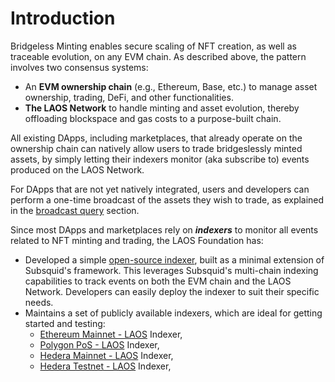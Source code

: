 # Introduction

Bridgeless Minting enables secure scaling of NFT creation, as well as traceable evolution, on any EVM chain. As described above, the pattern involves two consensus systems:

* An **EVM ownership chain** (e.g., Ethereum, Base, etc.) to manage asset ownership, trading, DeFi, and other functionalities.
* **The LAOS Network** to handle minting and asset evolution, thereby offloading blockspace and gas costs to a purpose-built chain.

All existing DApps, including marketplaces, that already operate on the ownership chain can natively allow users to trade bridgeslessly minted assets, by simply letting their indexers monitor (aka subscribe to) events produced on the LAOS Network.

For DApps that are not yet natively integrated, users and developers can perform a one-time broadcast of the assets they wish to trade, as explained in the  [broadcast query](/api/write-queries/Broadcast) section.

Since most DApps and marketplaces rely on _**indexers**_ to monitor all events related to NFT minting and trading, the LAOS Foundation has:

* Developed a simple [open-source indexer](https://github.com/freeverseio/laos-apis/tree/main/laos-indexer), built as a minimal extension of Subsquid's framework. This leverages Subsquid's multi-chain indexing capabilities to track events on both the EVM chain and the LAOS Network. Developers can easily deploy the indexer to suit their specific needs.
* Maintains a set of publicly available indexers, which are ideal for getting started and testing:
  * [Ethereum Mainnet - LAOS](https://ethereum-indexer.laosnetwork.io/graphql) Indexer,
  * [Polygon PoS - LAOS](https://polygon-indexer.laosnetwork.io/graphql) Indexer,
  * [Hedera Mainnet - LAOS](https://hedera-indexer.laosnetwork.io/graphql) Indexer,
  * [Hedera Testnet - LAOS](https://laos-mainnet.hedera-testnet-indexer.laosnetwork.io/graphql) Indexer,
